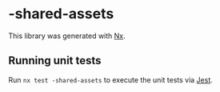 # -shared-assets

This library was generated with [Nx](https://nx.dev).

## Running unit tests

Run `nx test -shared-assets` to execute the unit tests via [Jest](https://jestjs.io).
